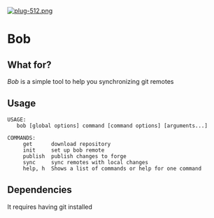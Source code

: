 [![plug-512.png](https://s29.postimg.org/3wgrrlhzr/plug_512.png)](https://postimg.org/image/isfaz6teb/)

# Bob

## What for?

*Bob* is a simple tool to help you synchronizing git remotes

## Usage

```
USAGE:
   bob [global options] command [command options] [arguments...]

COMMANDS:
     get      download repository
     init     set up bob remote
     publish  publish changes to forge
     sync     sync remotes with local changes
     help, h  Shows a list of commands or help for one command
```

## Dependencies

It requires having git installed
